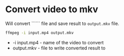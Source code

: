 # Convert video to mkv

Will convert `````` file and save result to ```output.mkv``` file.

```bash
ffmpeg -i input.mp4 output.mkv
```

- -i input.mp4 - name of the video to convert
- output.mkv - file to write converted result to
